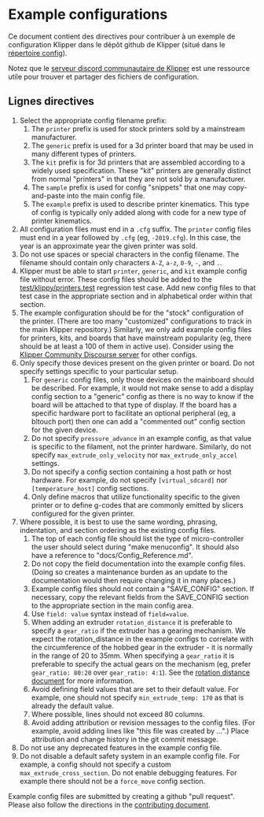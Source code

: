 # Example configurations

Ce document contient des directives pour contribuer à un exemple de configuration Klipper dans le dépôt github de Klipper (situé dans le [répertoire config](../config/)).

Notez que le [serveur discord communautaire de Klipper](https://community.klipper3d.org) est une ressource utile pour trouver et partager des fichiers de configuration.

## Lignes directives

1. Select the appropriate config filename prefix:
   1. The `printer` prefix is used for stock printers sold by a mainstream manufacturer.
   1. The `generic` prefix is used for a 3d printer board that may be used in many different types of printers.
   1. The `kit` prefix is for 3d printers that are assembled according to a widely used specification. These "kit" printers are generally distinct from normal "printers" in that they are not sold by a manufacturer.
   1. The `sample` prefix is used for config "snippets" that one may copy-and-paste into the main config file.
   1. The `example` prefix is used to describe printer kinematics. This type of config is typically only added along with code for a new type of printer kinematics.
1. All configuration files must end in a `.cfg` suffix. The `printer` config files must end in a year followed by `.cfg` (eg, `-2019.cfg`). In this case, the year is an approximate year the given printer was sold.
1. Do not use spaces or special characters in the config filename. The filename should contain only characters `A-Z`, `a-z`, `0-9`, `-`, and `.`.
1. Klipper must be able to start `printer`, `generic`, and `kit` example config file without error. These config files should be added to the [test/klippy/printers.test](../test/klippy/printers.test) regression test case. Add new config files to that test case in the appropriate section and in alphabetical order within that section.
1. The example configuration should be for the "stock" configuration of the printer. (There are too many "customized" configurations to track in the main Klipper repository.) Similarly, we only add example config files for printers, kits, and boards that have mainstream popularity (eg, there should be at least a 100 of them in active use). Consider using the [Klipper Community Discourse server](https://community.klipper3d.org) for other configs.
1. Only specify those devices present on the given printer or board. Do not specify settings specific to your particular setup.
   1. For `generic` config files, only those devices on the mainboard should be described. For example, it would not make sense to add a display config section to a "generic" config as there is no way to know if the board will be attached to that type of display. If the board has a specific hardware port to facilitate an optional peripheral (eg, a bltouch port) then one can add a "commented out" config section for the given device.
   1. Do not specify `pressure_advance` in an example config, as that value is specific to the filament, not the printer hardware. Similarly, do not specify `max_extrude_only_velocity` nor `max_extrude_only_accel` settings.
   1. Do not specify a config section containing a host path or host hardware. For example, do not specify `[virtual_sdcard]` nor `[temperature_host]` config sections.
   1. Only define macros that utilize functionality specific to the given printer or to define g-codes that are commonly emitted by slicers configured for the given printer.
1. Where possible, it is best to use the same wording, phrasing, indentation, and section ordering as the existing config files.
   1. The top of each config file should list the type of micro-controller the user should select during "make menuconfig". It should also have a reference to "docs/Config_Reference.md".
   1. Do not copy the field documentation into the example config files. (Doing so creates a maintenance burden as an update to the documentation would then require changing it in many places.)
   1. Example config files should not contain a "SAVE_CONFIG" section. If necessary, copy the relevant fields from the SAVE_CONFIG section to the appropriate section in the main config area.
   1. Use `field: value` syntax instead of `field=value`.
   1. When adding an extruder `rotation_distance` it is preferable to specify a `gear_ratio` if the extruder has a gearing mechanism. We expect the rotation_distance in the example configs to correlate with the circumference of the hobbed gear in the extruder - it is normally in the range of 20 to 35mm. When specifying a `gear_ratio` it is preferable to specify the actual gears on the mechanism (eg, prefer `gear_ratio: 80:20` over `gear_ratio: 4:1`). See the [rotation distance document](Rotation_Distance.md#using-a-gear_ratio) for more information.
   1. Avoid defining field values that are set to their default value. For example, one should not specify `min_extrude_temp: 170` as that is already the default value.
   1. Where possible, lines should not exceed 80 columns.
   1. Avoid adding attribution or revision messages to the config files. (For example, avoid adding lines like "this file was created by ...".) Place attribution and change history in the git commit message.
1. Do not use any deprecated features in the example config file.
1. Do not disable a default safety system in an example config file. For example, a config should not specify a custom `max_extrude_cross_section`. Do not enable debugging features. For example there should not be a `force_move` config section.

Example config files are submitted by creating a github "pull request". Please also follow the directions in the [contributing document](CONTRIBUTING.md).
